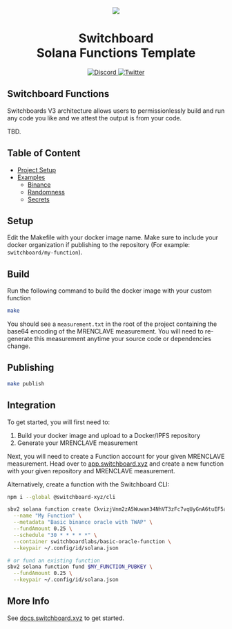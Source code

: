 <div align="center">
  <img src="https://github.com/switchboard-xyz/sbv2-core/raw/main/website/static/img/icons/switchboard/avatar.png" />

  <h1>Switchboard<br>Solana Functions Template</h1>

  <p>
    <a href="https://discord.gg/switchboardxyz">
      <img alt="Discord" src="https://img.shields.io/discord/841525135311634443?color=blueviolet&logo=discord&logoColor=white" />
    </a>
    <a href="https://twitter.com/switchboardxyz">
      <img alt="Twitter" src="https://img.shields.io/twitter/follow/switchboardxyz?label=Follow+Switchboard" />
    </a>
  </p>
</div>

## Switchboard Functions

Switchboards V3 architecture allows users to permissionlessly build and run any
code you like and we attest the output is from your code.

TBD.

## Table of Content

- [Project Setup](#setup)
- [Examples](./examples/README.md)
  - [Binance](./examples/binance/binance.rs)
  - [Randomness](./examples/randomness/randomness.rs)
  - [Secrets](./examples/secrets/README.md)

## Setup

Edit the Makefile with your docker image name. Make sure to include your docker
organization if publishing to the repository (For example:
`switchboard/my-function`).

## Build

Run the following command to build the docker image with your custom function

```bash
make
```

You should see a `measurement.txt` in the root of the project containing the
base64 encoding of the MRENCLAVE measurement. You will need to re-generate this
measurement anytime your source code or dependencies change.

## Publishing

```bash
make publish
```

## Integration

To get started, you will first need to:

1. Build your docker image and upload to a Docker/IPFS repository
2. Generate your MRENCLAVE measurement

Next, you will need to create a Function account for your given MRENCLAVE
measurement. Head over to [app.switchboard.xyz](https://app.switchboard.xyz) and
create a new function with your given repository and MRENCLAVE measurement.

Alternatively, create a function with the Switchboard CLI:

```bash
npm i --global @switchboard-xyz/cli

sbv2 solana function create CkvizjVnm2zA5Wuwan34NhVT3zFc7vqUyGnA6tuEF5aE \
  --name "My Function" \
  --metadata "Basic binance oracle with TWAP" \
  --fundAmount 0.25 \
  --schedule "30 * * * * *" \
  --container switchboardlabs/basic-oracle-function \
  --keypair ~/.config/id/solana.json

# or fund an existing function
sbv2 solana function fund $MY_FUNCTION_PUBKEY \
  --fundAmount 0.25 \
  --keypair ~/.config/id/solana.json
```

## More Info

See [docs.switchboard.xyz](https://docs.switchboard.xyz/guides/solana/functions)
to get started.
